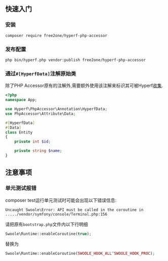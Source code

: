 快速入门
-----------
### 安装
```console
composer require free2one/hyperf-php-accessor
```
### 发布配置
```console
php bin/hyperf.php vendor:publish free2one/hyperf-php-accessor
```

### 通过`#[HyperfData]`注解原始类
除了PHP Accessor原有的注解外,需要额外使用该注解来标识其可被Hyperf<a href="https://hyperf.wiki/3.0/#/zh-cn/annotation?id=%e8%87%aa%e5%ae%9a%e4%b9%89%e6%b3%a8%e8%a7%a3">收集</a>.
```php
<?php
namespace App;

use Hyperf\PhpAccessor\Annotation\HyperfData;
use PhpAccessor\Attribute\Data;

#[HyperfData]
#[Data]
class Entity
{
    private int $id;

    private string $name;
}
```


注意事项
-----------
### 单元测试报错
composer test运行单元测试时可能会出现以下错误信息:
```console
Uncaught Swoole\Error: API must be called in the coroutine in ...../vendor/symfony/console/Terminal.php:156
```
请把原有`bootstrap.php`文件内以下行明细
```php
Swoole\Runtime::enableCoroutine(true);
```
替换为
```php
Swoole\Runtime::enableCoroutine(SWOOLE_HOOK_ALL^SWOOLE_HOOK_PROC);
```



